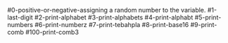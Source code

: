 #0-positive-or-negative-assigning a random number to the variable.
#1-last-digit
#2-print-alphabet
#3-print-alphabets
#4-print-alphabt
#5-print-numbers
#6-print-numberz
#7-print-tebahpla
#8-print-base16
#9-print-comb
#100-print-comb3
